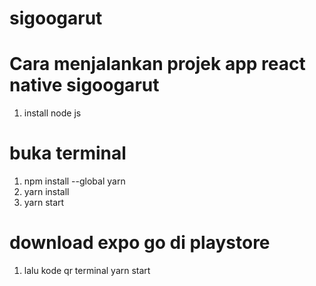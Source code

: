 # sigoogarut

# Cara menjalankan projek app react native sigoogarut

1. install node js

# buka terminal

1. npm install --global yarn
2. yarn install
3. yarn start

# download expo go di playstore
1. lalu kode qr terminal yarn start
